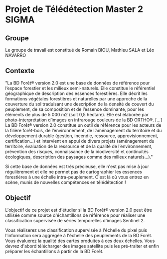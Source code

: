 # Projet de Télédétection Master 2 SIGMA

## Groupe

Le groupe de travail est constitué de Romain BIOU, Mathieu SALA et Léo NAVARRO

## Contexte

"La BD Forêt® version 2.0 est une base de données de référence pour l’espace forestier et les milieux semi-naturels. Elle constitue le référentiel géographique de description des essences forestières. Elle décrit les formations végétales forestières et naturelles par une approche de la couverture du sol traduisant une description de la densité de couvert du peuplement, de sa composition et de l’essence dominante, pour les éléments de plus de 5 000 m2 (soit 0,5 hectare). Elle est élaborée par photo-interprétation d’images en infrarouge couleurs de la BD ORTHO®. [...]
La BD Forêt® version 2.0 constitue un outil de référence pour les acteurs de la filière forêt-bois, de l’environnement, de l’aménagement du territoire et du développement durable (gestion, incendie, ressource, approvisionnement, certification…) et intervient en appui de divers projets (aménagement du territoire, évaluation de la ressource et de la qualité de l’environnement, prévention des risques, connaissance de la biodiversité et continuités écologiques, description des paysages comme des milieux naturels…)."

Si cette base de données est très précieuse, elle n'est pas mise à jour régulièrement et elle ne permet pas de cartographier les essences forestières à une échelle intra-peuplement. C'est là où vous entrez en scène, munis de nouvelles compétences en télédétection !

## Objectif

L'objectif de ce projet est d'étudier si la BD Forêt® version 2.0 peut être utilisée comme source d'échantillons de référence pour réaliser une classification supervisée de séries temporelles d'images Sentinel 2.

Vous réaliserez une classification supervisée à l'échelle du pixel puis l'information sera aggrégée à l'échelle des peuplements de la BD Forêt. Vous évaluerez la qualité des cartes produites à ces deux échelles. Vous devrez d'abord télécharger des images satellite puis les pré-traiter et enfin préparer les échantillons à partir de la BD Forêt.
